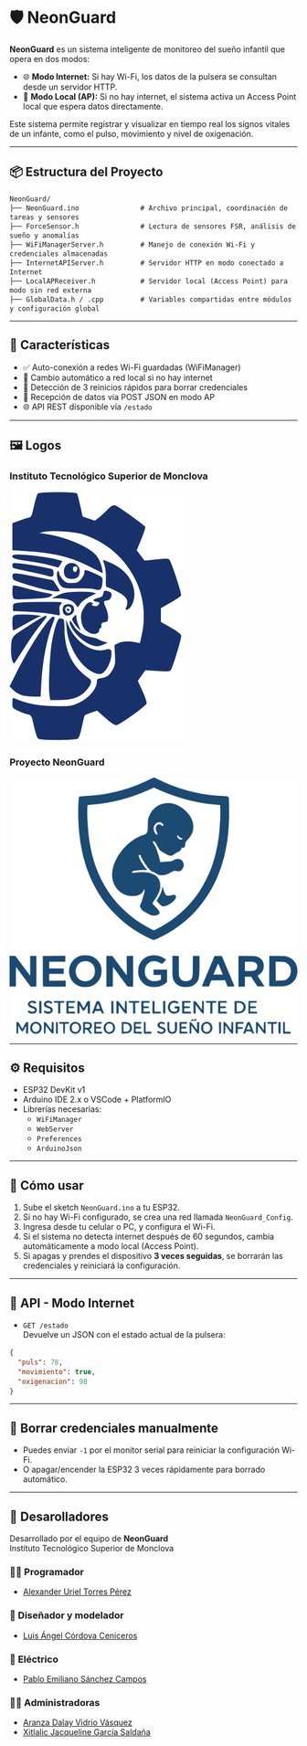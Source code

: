 # 🛡️ NeonGuard

**NeonGuard** es un sistema inteligente de monitoreo del sueño infantil que opera en dos modos:

- 🌐 **Modo Internet:** Si hay Wi-Fi, los datos de la pulsera se consultan desde un servidor HTTP.
- 📶 **Modo Local (AP):** Si no hay internet, el sistema activa un Access Point local que espera datos directamente.

Este sistema permite registrar y visualizar en tiempo real los signos vitales de un infante, como el pulso, movimiento y nivel de oxigenación.

---

## 📦 Estructura del Proyecto

```
NeonGuard/
├── NeonGuard.ino               # Archivo principal, coordinación de tareas y sensores
├── ForceSensor.h               # Lectura de sensores FSR, análisis de sueño y anomalías
├── WiFiManagerServer.h         # Manejo de conexión Wi-Fi y credenciales almacenadas
├── InternetAPIServer.h         # Servidor HTTP en modo conectado a Internet
├── LocalAPReceiver.h           # Servidor local (Access Point) para modo sin red externa
├── GlobalData.h / .cpp         # Variables compartidas entre módulos y configuración global
```

---

## 🧠 Características

- ✅ Auto-conexión a redes Wi-Fi guardadas (WiFiManager)
- 🔁 Cambio automático a red local si no hay internet
- 💾 Detección de 3 reinicios rápidos para borrar credenciales
- 🧪 Recepción de datos vía POST JSON en modo AP
- 🌐 API REST disponible vía `/estado`

---

## 🖼️ Logos

### Instituto Tecnológico Superior de Monclova

![Logo Tec](./img/LogoTecNm.svg)

### Proyecto NeonGuard

![Logo NeonGuard](./img/neonguard.svg)

---

## ⚙️ Requisitos

- ESP32 DevKit v1
- Arduino IDE 2.x o VSCode + PlatformIO
- Librerías necesarias:
  - `WiFiManager`
  - `WebServer`
  - `Preferences`
  - `ArduinoJson`

---

## 🔧 Cómo usar

1. Sube el sketch `NeonGuard.ino` a tu ESP32.
2. Si no hay Wi-Fi configurado, se crea una red llamada `NeonGuard_Config`.
3. Ingresa desde tu celular o PC, y configura el Wi-Fi.
4. Si el sistema no detecta internet después de 60 segundos, cambia automáticamente a modo local (Access Point).
5. Si apagas y prendes el dispositivo **3 veces seguidas**, se borrarán las credenciales y reiniciará la configuración.

---

## 📡 API - Modo Internet

- `GET /estado`  
  Devuelve un JSON con el estado actual de la pulsera:

```json
{
  "puls": 78,
  "movimiento": true,
  "oxigenacion": 98
}
```

---

## 🧪 Borrar credenciales manualmente

- Puedes enviar `-1` por el monitor serial para reiniciar la configuración Wi-Fi.
- O apagar/encender la ESP32 3 veces rápidamente para borrado automático.

---

## 👤 Desarolladores

Desarrollado por el equipo de **NeonGuard**  
Instituto Tecnológico Superior de Monclova

### 👨‍💻 Programador

- [Alexander Uriel Torres Pérez](https://www.facebook.com/share/1BvaWjtfng/)

### 🎨 Diseñador y modelador

- [Luis Ángel Córdova Ceniceros](https://www.facebook.com/luis.cordova.79462815)

### 🔌 Eléctrico

- [Pablo Emiliano Sánchez Campos](https://www.facebook.com/pablo.sanchez.251275)

### 👩‍💼 Administradoras

- [Aranza Dalay Vidrio Vásquez](https://www.facebook.com/share/16NrDxJBV5/)
- [Xitlalic Jacqueline García Saldaña](https://www.facebook.com/share/1HsM3pJrV9/)
